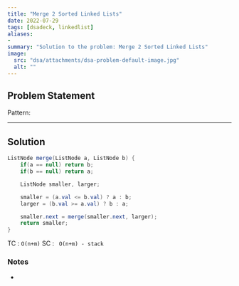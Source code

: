 ```yaml
---
title: "Merge 2 Sorted Linked Lists"
date: 2022-07-29
tags: [dsadeck, linkedlist]
aliases:
- 
summary: "Solution to the problem: Merge 2 Sorted Linked Lists"
image:
  src: "dsa/attachments/dsa-problem-default-image.jpg"
  alt: ""
---
```


## Problem Statement


Pattern: 

---

## Solution
``` java
ListNode merge(ListNode a, ListNode b) {
	if(a == null) return b;
	if(b == null) return a;

	ListNode smaller, larger;

	smaller = (a.val <= b.val) ? a : b;
	larger = (b.val >= a.val) ? b : a;

	smaller.next = merge(smaller.next, larger);
	return smaller;
}
```
TC : ` O(n+m) `
SC : ` O(n+m) - stack`  

### Notes
- 


